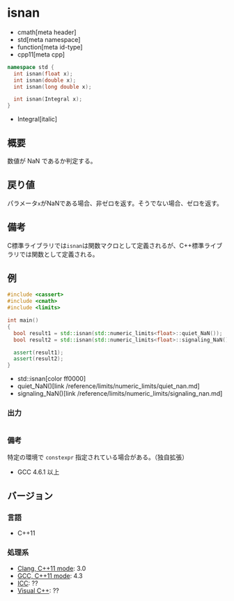 # isnan
* cmath[meta header]
* std[meta namespace]
* function[meta id-type]
* cpp11[meta cpp]

```cpp
namespace std {
  int isnan(float x);
  int isnan(double x);
  int isnan(long double x);

  int isnan(Integral x);
}
```
* Integral[italic]

## 概要
数値が NaN であるか判定する。


## 戻り値
パラメータ`x`がNaNである場合、非ゼロを返す。そうでない場合、ゼロを返す。


## 備考
C標準ライブラリでは`isnan`は関数マクロとして定義されるが、C++標準ライブラリでは関数として定義される。


## 例
```cpp example
#include <cassert>
#include <cmath>
#include <limits>

int main()
{
  bool result1 = std::isnan(std::numeric_limits<float>::quiet_NaN());
  bool result2 = std::isnan(std::numeric_limits<float>::signaling_NaN());

  assert(result1);
  assert(result2);
}
```
* std::isnan[color ff0000]
* quiet_NaN()[link /reference/limits/numeric_limits/quiet_nan.md]
* signaling_NaN()[link /reference/limits/numeric_limits/signaling_nan.md]

### 出力
```
```

### 備考
特定の環境で `constexpr` 指定されている場合がある。（独自拡張）

- GCC 4.6.1 以上


## バージョン
### 言語
- C++11

### 処理系
- [Clang, C++11 mode](/implementation.md#clang): 3.0
- [GCC, C++11 mode](/implementation.md#gcc): 4.3
- [ICC](/implementation.md#icc): ??
- [Visual C++](/implementation.md#visual_cpp): ??
